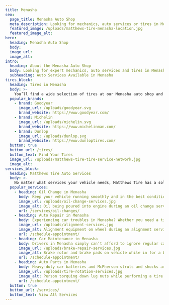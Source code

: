 ```yaml
---
title: Menasha
seo:
  page_title: Menasha Auto Shop
  meta_description: Looking for mechanics, auto services or tires in Menasha, WI? Matthews Tire has a convenient auto shop near you! Schedule your appointment today.
  featured_image: /uploads/matthews-tire-menasha-location.jpg
  featured_image_alt:
hero:
  heading: Menasha Auto Shop
  body:
  image_url:
  image_alt:
intro:
  heading: About the Menasha Auto Shop
  body: Looking for expert mechanics, auto services and tires in Menasha? With an auto shop conveniently located directly off HWY 441, you’re never far from the top-quality tires and auto services available at the Menasha Matthews Tire.
  subheading: Auto Services Available in Menasha
tires_block:
  heading: Tires in Menasha
  body: >-
    You’ll find a wide selection of tires at our Menasha auto shop and tire center. Choose from the best tire brands available, including Goodyear, Michelin, Firestone and more. Our expert technicians will get your new tires installed and ready to roll all throughout Menasha and beyond!
  popular_brands:
    - brand: Goodyear
      image_url: /uploads/goodyear.svg
      brand_website: https://www.goodyear.com/
    - brand: Michelin
      image_url: /uploads/michelin.svg
      brand_website: https://www.michelinman.com/
    - brand: Dunlop
      image_url: /uploads/dunlop.svg
      brand_website: https://www.dunloptires.com/
  button: true
  button_url: /tires/
  button_text: Find Your Tires
  image_url: /uploads/matthews-tire-tire-service-network.jpg
  image_alt:
services_block:
  heading: Matthews Tire Auto Services
  body: >-
    No matter what services your vehicle needs, Matthews Tire has a solution. View our popular maintenance and auto repair services to learn more.
  popular_services:
    - heading: Oil Change in Menasha
      body: Keep your vehicle running smoothly and in the best condition with a Matthews Tire oil change, available at our Menasha auto shop.
      image_url: /uploads/oil-change-services.jpg
      image_alt: Oil being poured into engine during an oil change service
      url: /services/oil-changes/
    - heading: Auto Repair in Menasha
      body: Experiencing car troubles in Menasha? Whether you need a tire repair, brake replacement or full engine overhaul, our mechanics in Menasha have the experience and knowledge to repair your car and get you back out on the road.
      image_url: /uploads/alignment-services.jpg
      image_alt: Alignment equipment on wheel during an alignment service
      url: /schedule-appointment/
    - heading: Car Maintenance in Menasha
      body: Drivers in Menasha simply can’t afford to ignore regular car maintenance! When you need a top-quality oil change, alignment, tire rotation or other maintenance services, the auto experts at Matthews Tire are here to help.
      image_url: /uploads/brake-repair-services.jpg
      image_alt: Brake rotor and brake pads on vehicle while in for a brake repair service
      url: /schedule-appointment/
    - heading: Auto Parts in Menasha
      body: Heavy-duty car batteries and McPherson struts and shocks are just some of the many dealer-quality auto parts we carry at our Menasha location. Looking for a specific part? Contact us for assistance.
      image_url: /uploads/tire-rotation-services.jpg
      image_alt: Person torquing down lug nuts while performing a tire rotation service
      url: /schedule-appointment/
  button: true
  button_url: /services/
  button_text: View All Services
---
```

